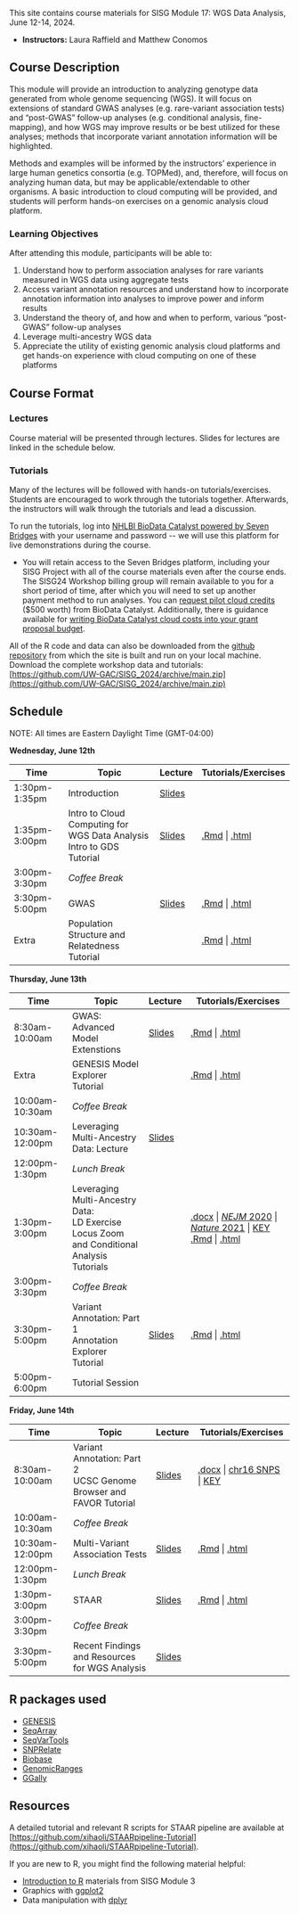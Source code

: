 This site contains course materials for SISG Module 17: WGS Data Analysis, June 12-14, 2024. 

- **Instructors:** Laura Raffield and Matthew Conomos

## Course Description
This module will provide an introduction to analyzing genotype data generated from whole genome sequencing (WGS). It will focus on extensions of standard GWAS analyses (e.g. rare-variant association tests) and “post-GWAS” follow-up analyses (e.g. conditional analysis, fine-mapping), and how WGS may improve results or be best utilized for these analyses; methods that incorporate variant annotation information will be highlighted.

Methods and examples will be informed by the instructors’ experience in large human genetics consortia (e.g. TOPMed), and, therefore, will focus on analyzing human data, but may be applicable/extendable to other organisms. A basic introduction to cloud computing will be provided, and students will perform hands-on exercises on a genomic analysis cloud platform.

### Learning Objectives
After attending this module, participants will be able to: 
1. Understand how to perform association analyses for rare variants measured in WGS data using aggregate tests
2. Access variant annotation resources and understand how to incorporate annotation information into analyses to improve power and inform results
3. Understand the theory of, and how and when to perform, various “post-GWAS” follow-up analyses 
4. Leverage multi-ancestry WGS data
5. Appreciate the utility of existing genomic analysis cloud platforms and get hands-on experience with cloud computing on one of these platforms

## Course Format

### Lectures
Course material will be presented through lectures. Slides for lectures are linked in the schedule below.

### Tutorials
Many of the lectures will be followed with hands-on tutorials/exercises. Students are encouraged to work through the tutorials together. Afterwards, the instructors will walk through the tutorials and lead a discussion.

To run the tutorials, log into [NHLBI BioData Catalyst powered by Seven Bridges](https://platform.sb.biodatacatalyst.nhlbi.nih.gov) with your username and password -- we will use this platform for live demonstrations during the course.

- You will retain access to the Seven Bridges platform, including your SISG Project with all of the course materials even after the course ends. The SISG24 Workshop billing group will remain available to you for a short period of time, after which you will need to set up another payment method to run analyses. You can [request pilot cloud credits](https://biodatacatalyst.nhlbi.nih.gov/resources/cloud-credits) ($500 worth) from BioData Catalyst. Additionally, there is guidance available for [writing BioData Catalyst cloud costs into your grant proposal budget](https://bdcatalyst.gitbook.io/biodata-catalyst-documentation/written-documentation/getting-started/writing-biodata-catalyst-into-a-grant-proposal). 

All of the R code and data can also be downloaded from the [github repository](https://github.com/UW-GAC/SISG_2024) from which the site is built and run on your local machine. Download the complete workshop data and tutorials: [https://github.com/UW-GAC/SISG_2024/archive/main.zip](https://github.com/UW-GAC/SISG_2024/archive/main.zip)


## Schedule

NOTE: All times are Eastern Daylight Time (GMT-04:00)

**Wednesday, June 12th**

| Time | Topic | Lecture | Tutorials/Exercises |
| --- | --- | --- | --- |
| 1:30pm-1:35pm | Introduction | [Slides](https://docs.google.com/presentation/d/1O0gim1o65cBHpPhm9yad6qcdS1q_DjZn_9nbnWdMUlQ/preview?slide=id.p) | |
| 1:35pm-3:00pm | Intro to Cloud Computing for WGS Data Analysis <br> Intro to GDS Tutorial | [Slides](https://docs.google.com/presentation/d/1SVbxImtUE0VsEHzl8mpj2oXBdT_Alw8twkj1CX8efLY/preview?slide=id.p) | [.Rmd](https://github.com/UW-GAC/SISG_2024/blob/main/01_gds_intro.Rmd) \| [.html](https://htmlpreview.github.io/?https://github.com/UW-GAC/SISG_2024/blob/main/01_gds_intro.html) |
| 3:00pm-3:30pm | _Coffee Break_ | | |
| 3:30pm-5:00pm | GWAS | [Slides](https://drive.google.com/file/d/12XdddIj0Gb5UlJRIIsHdo8nF112X4Nwx/view?usp=drive_link) | [.Rmd](https://github.com/UW-GAC/SISG_2024/blob/main/02_GWAS.Rmd) \| [.html](https://htmlpreview.github.io/?https://github.com/UW-GAC/SISG_2024/blob/main/02_GWAS.html) |
| Extra | Population Structure and Relatedness Tutorial | | [.Rmd](https://github.com/UW-GAC/SISG_2024/blob/main/02.A_pop_structure_relatedness.Rmd) \| [.html](https://htmlpreview.github.io/?https://github.com/UW-GAC/SISG_2024/blob/main/02.A_pop_structure_relatedness.html)

**Thursday, June 13th**

| Time | Topic | Lecture | Tutorials/Exercises |
| --- | --- | --- | --- |
| 8:30am-10:00am | GWAS: Advanced Model Extenstions | [Slides](https://drive.google.com/file/d/1Fam4_KTQYRl20vANVkIbHm8TxgTLke5h/view?usp=drive_link) | [.Rmd](https://github.com/UW-GAC/SISG_2024/blob/main/03_advanced_GWAS.Rmd) \| [.html](https://htmlpreview.github.io/?https://github.com/UW-GAC/SISG_2024/blob/main/03_advanced_GWAS.html) |
| Extra | GENESIS Model Explorer Tutorial | | [.Rmd](https://github.com/UW-GAC/SISG_2024/blob/main/03.A_GENESIS_model_explorer.Rmd) \| [.html](https://htmlpreview.github.io/?https://github.com/UW-GAC/SISG_2024/blob/main/03.A_GENESIS_model_explorer.html)
| 10:00am-10:30am | _Coffee Break_ | | |
| 10:30am-12:00pm | Leveraging Multi-Ancestry Data: Lecture | [Slides](https://docs.google.com/presentation/d/1tXdJ1ti1kOBgQhD1M_LTB7WOQZ2r9HmJ/preview?slide=id.p1) |
| 12:00pm-1:30pm | _Lunch Break_ | | |
| 1:30pm-3:00pm | Leveraging Multi-Ancestry Data: <br> LD Exercise <br> Locus Zoom and Conditional Analysis Tutorials | | [.docx](https://docs.google.com/document/d/1Zkhwa2uwzvwTVpy-sAsYIkvwFDKlLEin/preview) \| [_NEJM_ 2020](https://drive.google.com/file/d/1AxGGz1r9KOM7i0xPE34b7KA7Ern7J6HB/view?usp=drive_link) \| [_Nature_ 2021](https://drive.google.com/file/d/171FkSo0lAkbuAAX1tzc1LhdOYuqWFeNJ/view?usp=drive_link)  \| [KEY](https://docs.google.com/document/d/1lIBwrP-79LcaHRCqTD3snZro5Ylb6cyA/preview) <br> [.Rmd](https://github.com/UW-GAC/SISG_2024/blob/main/04_conditional_analysis.Rmd) \| [.html](https://htmlpreview.github.io/?https://github.com/UW-GAC/SISG_2024/blob/main/04_conditional_analysis.html)
| 3:00pm-3:30pm | _Coffee Break_ | | |
| 3:30pm-5:00pm | Variant Annotation: Part 1 <br> Annotation Explorer Tutorial | [Slides](https://docs.google.com/presentation/d/1W4A_XSPKwYSIJnzO9YmFh478CD4bT7Wv/preview?slide=id.p1) | [.Rmd](https://github.com/UW-GAC/SISG_2024/blob/main/05_annotation_explorer.Rmd) \| [.html](https://htmlpreview.github.io/?https://github.com/UW-GAC/SISG_2024/blob/main/05_annotation_explorer.html) |
| 5:00pm-6:00pm | Tutorial Session | | |

**Friday, June 14th**

| Time | Topic | Lecture | Tutorials/Exercises |
| --- | --- | --- | --- |
| 8:30am-10:00am | Variant Annotation: Part 2 <br> UCSC Genome Browser and FAVOR Tutorial | [Slides](https://docs.google.com/presentation/d/1W4A_XSPKwYSIJnzO9YmFh478CD4bT7Wv/preview?slide=id.p29) | [.docx](https://docs.google.com/document/d/1M1AeVvF0o7-g-ASouXGVXm96pf2ucxmI/preview) \| [chr16 SNPS](https://drive.google.com/file/d/1wIsk7rJlcfodfgQwLV-I8Ofh23GhqN5d/view?usp=drive_link) \| [KEY](https://docs.google.com/document/d/1PJcxgAPblVnGcfDsY_ns8A4mi8yFSshZ/preview) |
| 10:00am-10:30am | _Coffee Break_ | | |
| 10:30am-12:00pm | Multi-Variant Association Tests | [Slides](https://drive.google.com/file/d/1Gp2G-Lb7z44okN8twGpltBZR_zlQDUa7/view?usp=drive_link) | [.Rmd](https://github.com/UW-GAC/SISG_2024/blob/main/06_aggregate_tests.Rmd) \| [.html](https://htmlpreview.github.io/?https://github.com/UW-GAC/SISG_2024/blob/main/06_aggregate_tests.html)
| 12:00pm-1:30pm | _Lunch Break_ | | |
| 1:30pm-3:00pm | STAAR | [Slides](https://docs.google.com/presentation/d/1svNLntJqOfqrwHhY3Gr39aON53pgz_0T/preview?slide=id.p1) | [.Rmd](https://github.com/UW-GAC/SISG_2024/blob/main/07_STAAR.Rmd) \| [.html](https://htmlpreview.github.io/?https://github.com/UW-GAC/SISG_2024/blob/main/07_STAAR.html) |
| 3:00pm-3:30pm | _Coffee Break_ | | |
| 3:30pm-5:00pm | Recent Findings and Resources for WGS Analysis | [Slides](https://docs.google.com/presentation/d/1D9W_sCeM6ydkEZcJH00GsJ0QPaCjB2A-/preview?slide=id.p1) |

## R packages used

- [GENESIS](http://bioconductor.org/packages/release/bioc/html/GENESIS.html)
- [SeqArray](http://bioconductor.org/packages/release/bioc/html/SeqArray.html)
- [SeqVarTools](http://bioconductor.org/packages/release/bioc/html/SeqVarTools.html)
- [SNPRelate](http://bioconductor.org/packages/release/bioc/html/SNPRelate.html)
- [Biobase](https://bioconductor.org/packages/release/bioc/html/Biobase.html)
- [GenomicRanges](https://bioconductor.org/packages/release/bioc/html/GenomicRanges.html)
- [GGally](https://cran.r-project.org/web/packages/GGally)


## Resources

A detailed tutorial and relevant R scripts for STAAR pipeline are available at [https://github.com/xihaoli/STAARpipeline-Tutorial](https://github.com/xihaoli/STAARpipeline-Tutorial).

If you are new to R, you might find the following material helpful:

- [Introduction to R](http://faculty.washington.edu/kenrice/rintro/) materials from SISG Module 3
- Graphics with [ggplot2](https://ggplot2.tidyverse.org/)
- Data manipulation with [dplyr](http://dplyr.tidyverse.org/)
